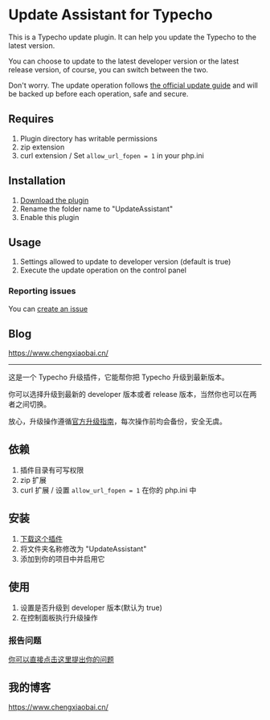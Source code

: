 # Update Assistant for Typecho

This is a Typecho update plugin. It can help you update the Typecho to the latest version.

You can choose to update to the latest developer version or the latest release version, of course, you can switch between the two.

Don't worry. The update operation follows [the official update guide](http://docs.typecho.org/upgrade) and will be backed up before each operation, safe and secure.

## Requires

1. Plugin directory has writable permissions
2. zip extension
3. curl extension / Set `allow_url_fopen = 1` in your php.ini


## Installation

1. [Download the plugin](https://github.com/mrgeneralgoo/typecho-update-assistant/archive/master.zip)
2. Rename the folder name to "UpdateAssistant"
3. Enable this plugin

## Usage

1.  Settings allowed to update to developer version (default is true)
2.  Execute the update operation on the control panel

### Reporting issues

You can [create an issue](https://github.com/mrgeneralgoo/typecho-update-assistant/issues/new)

##  Blog

https://www.chengxiaobai.cn/

------

这是一个 Typecho 升级插件，它能帮你把 Typecho 升级到最新版本。

你可以选择升级到最新的 developer 版本或者 release 版本，当然你也可以在两者之间切换。

放心，升级操作遵循[官方升级指南](http://docs.typecho.org/upgrade)，每次操作前均会备份，安全无虞。

## 依赖

1. 插件目录有可写权限
2. zip 扩展
3. curl 扩展 / 设置 `allow_url_fopen = 1` 在你的 php.ini 中

## 安装

1. [下载这个插件](https://github.com/mrgeneralgoo/typecho-update-assistant/archive/master.zip)
2. 将文件夹名称修改为 "UpdateAssistant"
3. 添加到你的项目中并启用它

## 使用

1. 设置是否升级到 developer 版本(默认为 true)
2. 在控制面板执行升级操作

### 报告问题

[你可以直接点击这里提出你的问题](https://github.com/mrgeneralgoo/typecho-update-assistant/issues/new)

## 我的博客
https://www.chengxiaobai.cn/
